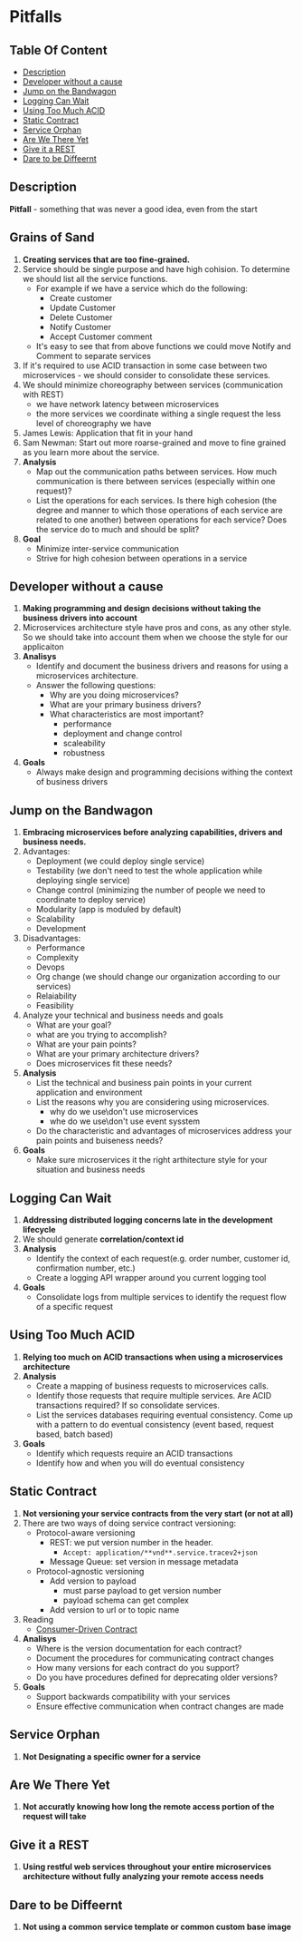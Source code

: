 # Pitfalls

## Table Of Content
- [Description](#description)
- [Developer without a cause](#developer-without-a-cause)
- [Jump on the Bandwagon](#jump-on-the-bandwagon)
- [Logging Can Wait](#logging-can-wait)
- [Using Too Much ACID](#using-too-much-acid)
- [Static Contract](#static-contract)
- [Service Orphan](#service-orphan)
- [Are We There Yet](#are-we-there-yet)
- [Give it a REST](#give-it-a-rest)
- [Dare to be Diffeernt](#date-to-be-different)

## Description
**Pitfall** - something that was never a good idea, even from the start

## Grains of Sand
1. **Creating services that are too fine-grained.**
1. Service should be single purpose and have high cohision. To determine we should list all the service functions.
    * For example if we have a service which do the following:
        * Create customer
        * Update Customer
        * Delete Customer
        * Notify Customer
        * Accept Customer comment
    * It's easy to see that from above functions we could move Notify and Comment to separate services
1. If it's required to use ACID transaction in some case between two microservices - we should consider to consolidate these services.
1. We should minimize choreography between services (communication with REST)
    * we have network latency between microservices
    * the more services we coordinate withing a single request the less level of choreography we have
1. James Lewis: Application that fit in your hand
1. Sam Newman: Start out more roarse-grained and move to fine grained as you learn more about the service.
1. **Analysis**
    * Map out the communication paths between services. How much communication is there between services (especially within one request)?
    * List the operations for each services. Is there high cohesion (the degree and manner to which those operations of each service are related to one another) between operations for each service? Does the service do to much and should be split?
1. **Goal**
    * Minimize inter-service communication
    * Strive for high cohesion between operations in a service


## Developer without a cause
1. **Making programming and design decisions without taking the business drivers into account**
1. Microservices architecture style have pros and cons, as any other style. So we should take into account them when we choose the style for our applicaiton
1. **Analisys**
    * Identify and document the business drivers and reasons for using a microservices architecture.
    * Answer the following questions:
        * Why are you doing microservices?
        * What are your primary business drivers?
        * What characteristics are most important?
            * performance
            * deployment and change control
            * scaleability
            * robustness
1. **Goals**
    * Always make design and programming decisions withing the context of business drivers

## Jump on the Bandwagon
1. **Embracing microservices before analyzing capabilities, drivers and business needs.**
1. Advantages:
    * Deployment (we could deploy single service)
    * Testability (we don't need to test the whole application while deploying single service)
    * Change control (minimizing the number of people we need to coordinate to deploy service)
    * Modularity (app is moduled by default)
    * Scalability
    * Development
1. Disadvantages:
    * Performance
    * Complexity
    * Devops
    * Org change (we should change our organization according to our services)
    * Relaiability
    * Feasibility
1. Analyze your technical and business needs and goals
    * What are your goal?
    * what are you trying to accomplish?
    * What are your pain points?
    * What are your primary architecture drivers?
    * Does microservices fit these needs?
1. **Analysis**
    * List the technical and business pain points in your current application and environment
    * List the reasons why you are considering using microservices.
        * why do we use\don't use microservices
        * whe do we use\don't use event sysstem
    * Do the characteristic and advantages of microservices address your pain points and buiseness needs?
1. **Goals**
    * Make sure microservices it the right arthitecture style for your situation and business needs

## Logging Can Wait
1. **Addressing distributed logging concerns late in the development lifecycle**
1. We should generate **correlation/context id**
1. **Analysis**
    * Identify the context of each request(e.g. order number, customer id, confirmation number, etc.)
    * Create a logging API wrapper around you current logging tool
1. **Goals**
    * Consolidate logs from multiple services to identify the request flow of a specific request

## Using Too Much ACID
1. **Relying too much on ACID transactions when using a microservices architecture**
1. **Analysis**
    * Create a mapping of business requests to microservices calls.
    * Identify those requests that require multiple services. Are ACID transactions required? If so consolidate services.
    * List the services databases requiring eventual consistency. Come up with a pattern to do eventual consistency (event based, request based, batch based)
1. **Goals**
    * Identify which requests require an ACID transactions
    * Identify how and when you will do eventual consistency

## Static Contract
1. **Not versioning your service contracts from the very start (or not at all)**
1. There are two ways of doing service contract versioning:
    * Protocol-aware versioning
        * REST: we put version number in the header.
            * `Accept: application/**vnd**.service.tracev2+json`
        * Message Queue: set version in message metadata
    * Protocol-agnostic versioning
        * Add version to payload
            * must parse payload to get version number
            * payload schema can get complex
        * Add version to url or to topic name
1. Reading
    * [Consumer-Driven Contract](https://martinfowler.com/articles/consumerDrivenContracts.html)
1. **Analisys**
    * Where is the version documentation for each contract?
    * Document the procedures for communicating contract changes
    * How many versions for each contract do you support?
    * Do you have procedures defined for deprecating older versions?
1. **Goals**
    * Support backwards compatibility with your services
    * Ensure effective communication when contract changes are made


## Service Orphan
1. **Not Designating a specific owner for a service**

## Are We There Yet
1. **Not accuratly knowing how long the remote access portion of the request will take**

## Give it a REST
1. **Using restful web services throughout your entire microservices architecture without fully analyzing your remote access needs**

## Dare to be Diffeernt
1. **Not using a common service template or common custom base image**
